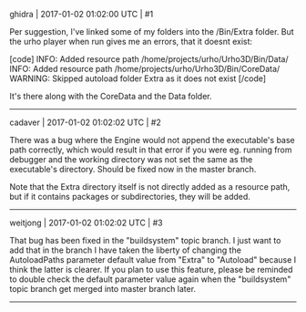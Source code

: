 ghidra | 2017-01-02 01:02:00 UTC | #1

Per suggestion, I've linked some of my folders into the /Bin/Extra folder. But the urho player when run gives me an errors, that it doesnt exist:

[code]
INFO: Added resource path /home/projects/urho/Urho3D/Bin/Data/
INFO: Added resource path /home/projects/urho/Urho3D/Bin/CoreData/
WARNING: Skipped autoload folder Extra as it does not exist
[/code]

It's there along with the CoreData and the Data folder.

-------------------------

cadaver | 2017-01-02 01:02:02 UTC | #2

There was a bug where the Engine would not append the executable's base path correctly, which would result in that error if you were eg. running from debugger and the working directory was not set the same as the executable's directory. Should be fixed now in the master branch.

Note that the Extra directory itself is not directly added as a resource path, but if it contains packages or subdirectories, they will be added.

-------------------------

weitjong | 2017-01-02 01:02:02 UTC | #3

That bug has been fixed in the "buildsystem" topic branch. I just want to add that in the branch I have taken the liberty of changing the AutoloadPaths parameter default value from "Extra" to "Autoload" because I think the latter is clearer. If you plan to use this feature, please be reminded to double check the default parameter value again when the "buildsystem" topic branch get merged into master branch later.

-------------------------

